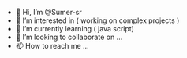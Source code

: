- 👋 Hi, I’m @Sumer-sr
- 👀 I’m interested in ( working on complex projects )
- 🌱 I’m currently learning ( java script)
- 💞️ I’m looking to collaborate on ...
- 📫 How to reach me ...

<!---
Sumer-sr/Sumer-sr is a ✨ special ✨ repository because its `README.md` (this file) appears on your GitHub profile.
You can click the Preview link to take a look at your changes.
--->
